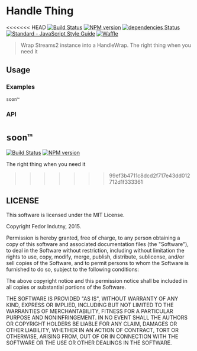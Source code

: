 # Handle Thing

<<<<<<< HEAD
[![Build Status](https://travis-ci.org/spdy-http2/handle-thing.svg?branch=master)](http://travis-ci.org/spdy-http2/handle-thing)
[![NPM version](https://badge.fury.io/js/handle-thing.svg)](http://badge.fury.io/js/handle-thing)
[![dependencies Status](https://david-dm.org/spdy-http2/handle-thing/status.svg?style=flat-square)](https://david-dm.org/spdy-http2/handle-thing)
[![Standard - JavaScript Style Guide](https://img.shields.io/badge/code_style-standard-brightgreen.svg?style=flat-square)](http://standardjs.com/)
[![Waffle](https://img.shields.io/badge/track-waffle-blue.svg?style=flat-square)](https://waffle.io/spdy-http2/node-spdy)

> Wrap Streams2 instance into a HandleWrap. The right thing when you need it

## Usage

### Examples

`soon™`

### API

`soon™`
=======
[![Build Status](https://secure.travis-ci.org/indutny/handle-thing.png)](http://travis-ci.org/indutny/handle-thing)
[![NPM version](https://badge.fury.io/js/handle-thing.svg)](http://badge.fury.io/js/handle-thing)

The right thing when you need it
>>>>>>> 99ef3b4711c8dcd2f717e43dd012712d1f333361

## LICENSE

This software is licensed under the MIT License.

Copyright Fedor Indutny, 2015.

Permission is hereby granted, free of charge, to any person obtaining a
copy of this software and associated documentation files (the
"Software"), to deal in the Software without restriction, including
without limitation the rights to use, copy, modify, merge, publish,
distribute, sublicense, and/or sell copies of the Software, and to permit
persons to whom the Software is furnished to do so, subject to the
following conditions:

The above copyright notice and this permission notice shall be included
in all copies or substantial portions of the Software.

THE SOFTWARE IS PROVIDED "AS IS", WITHOUT WARRANTY OF ANY KIND, EXPRESS
OR IMPLIED, INCLUDING BUT NOT LIMITED TO THE WARRANTIES OF
MERCHANTABILITY, FITNESS FOR A PARTICULAR PURPOSE AND NONINFRINGEMENT. IN
NO EVENT SHALL THE AUTHORS OR COPYRIGHT HOLDERS BE LIABLE FOR ANY CLAIM,
DAMAGES OR OTHER LIABILITY, WHETHER IN AN ACTION OF CONTRACT, TORT OR
OTHERWISE, ARISING FROM, OUT OF OR IN CONNECTION WITH THE SOFTWARE OR THE
USE OR OTHER DEALINGS IN THE SOFTWARE.
